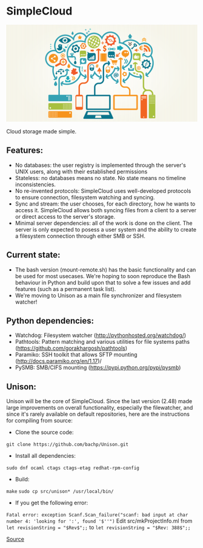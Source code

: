 # SimpleCloud

<img src = "./assets/cloud-computing.png"/>

Cloud storage made simple.

## Features:
* No databases: the user registry is implemented through the server's UNIX users, along with their established permissions
* Stateless: no databases means no state. No state means no timeline inconsistencies.
* No re-invented protocols: SimpleCloud uses well-developed protocols to ensure connection, filesystem watching and syncing.
* Sync and stream: the user chooses, for each directory, how he wants to access it. SimpleCloud allows both syncing files from a client to a server or direct access to the server's storage.
* Minimal server dependencies: all of the work is done on the client. The server is only expected to posess a user system and the ability to create a filesystem connection through either SMB or SSH.

## Current state:

* The bash version (mount-remote.sh) has the basic functionality and can be used for most usecases. We're hoping to soon reproduce the Bash behaviour in Python and build upon that to solve a few issues and add features (such as a permanent task list).
* We're moving to Unison as a main file synchronizer and filesystem watcher!

## Python dependencies:

* Watchdog: Filesystem watcher (http://pythonhosted.org/watchdog/)
* Pathtools: Pattern matching and various utilities for file systems paths (https://github.com/gorakhargosh/pathtools)
* Paramiko: SSH toolkit that allows SFTP mounting (http://docs.paramiko.org/en/1.17)/
* PySMB: SMB/CIFS mounting (https://pypi.python.org/pypi/pysmb)

## Unison:
Unison will be the core of SimpleCloud. Since the last version (2.48) made large improvements on overall functionality, especially the filewatcher, and since it's rarely available on default repositories, here are the instructions for compiling from source:
* Clone the source code:

`git clone https://github.com/bachp/Unison.git`
* Install all dependencies:

`sudo dnf ocaml ctags ctags-etag redhat-rpm-config`
* Build:

`make`
`sudo cp src/unison* /usr/local/bin/`
* If you get the following error:

`Fatal error: exception Scanf.Scan_failure("scanf: bad input at char number 4: 'looking for ':', found '$''")`
Edit src/mkProjectInfo.ml from `let revisionString = "$Rev$";;` to `let revisionString = "$Rev: 388$";;`

[Source](http://lists.seas.upenn.edu/pipermail/unison-hackers/2010-January/001219.html)
